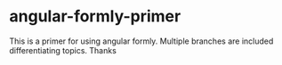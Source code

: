# angular-formly-primer
This is a primer for using angular formly. Multiple branches are included differentiating topics. Thanks 
